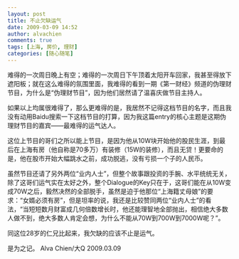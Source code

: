 ```yaml
---
layout: post
title: 不止欠缺运气
date: 2009-03-09 14:52
author: alvachien
comments: true
tags: [上海, 房价, 理财]
categories: [随心随笔]
---
```

难得的一次周日晚上有空；难得的一次周日下午顶着太阳开车回家，我甚至得放下遮阳板；就在这么难得的氛围里面，我难得的看到一期《第一财经》频道的伪理财节目，为什么是“伪理财节目”，因为他们居然请了温喜庆做节目主持人。
 
如果以上均属很难得了，那么更难得的是，我居然不记得这档节目的名字，而且我没有动用Baidu搜索一下这档节目的打算，因为我这篇entry的核心主题是这期伪理财节目的嘉宾——最难得的运气达人。
 
这位上节目的哥们之所以能上节目，是因为他从10W块开始他的股民生涯，到最后在上海有房（他自称是70多万）有装修（15W的装修），而且无贷！更要命的是，他在股市开始大幅跳水之前，成功脱逃，没有亏损一个子的人民币。
 
虽然节目还请了另外两位“业内人士”，但整个故事跟投资的手腕、水平统统无关，除了这哥们运气实在太好之外，整个Dialogue的Key只在于，这哥们能在从10W变成70W之后，毅然决然的全部脱手，虽然是迫于他那位“上海籍丈母娘”的要求：“女婿必须有房”，但是坦率的说，我还是比较赞同两位“业内人士”的看法，“当短短数月财富成几何倍数增长时，他还能理智地全部抛出，相信绝大多数人做不到，绝大多数人肯定会想，为什么不能从70W到700W到7000W呢？”。
 
同这位28岁的仁兄比起来，我欠缺的应该不止是运气。
 
是为之记。
Alva Chien/大Q
2009.03.09

